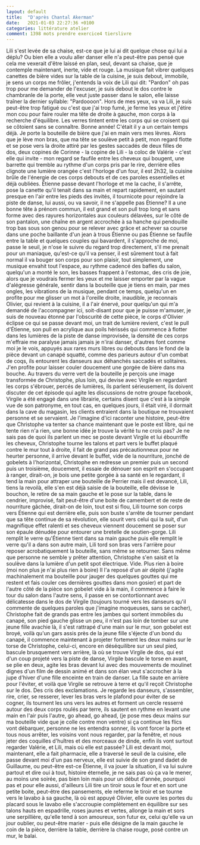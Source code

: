 ```yaml
---
layout: default
title:  "D'après Chantal Akerman"
date:   2021-01-03 22:27:36 +0100
categories: littérature atelier
comment: 1398 mots prendre exercice4 tierslivre
---
```


Lili s'est levée de sa chaise, est-ce que je lui ai dit quelque chose qui lui a déplu? Ou bien elle a voulu aller danser elle n'a peut-être pas pensé que cela me vexerait d'être laissé en plan, seul, devant sa chaise, que je contemple maintenant, inerte, vide et rouge. La musique fait vibrer quelques canettes de bière vides sur la table de la cuisine, je suis debout, immobile, je sens un corps me frôler, j'entends la voix de Lili qui dit: "Pardon" oh pas trop pour me demander de l'excuser, je suis debout le dos contre le chambranle de la porte, elle veut juste passer dans le salon, elle laisse traîner la dernier syllable: "Pardoooon". Hors de mes yeux, va va Lili, je suis peut-être trop fatigué ou c'est que j'ai trop fumé, je ferme les yeux et j'étire mon cou pour faire rouler ma tête de droite à gauche, mon corps à la recherche d'équilibre. Les verres tintent entre les corps qui se croisent qui se côtoient sans se connaître. Bonne année! C'était il y a un certain temps déjà. Je porte la bouteille de bière que j'ai en main vers mes lèvres. Alors que je lève mon bras, que ma tête se soulève petit à petit, mon regard flotte et se pose vers la droite attiré par les gestes saccadés de deux filles de dos, deux copines de Corinne  - la copine de Lili  - la coloc de Valérie  - c'est elle qui invite - mon regard se faufile entre les cheveux qui bougent, une barrette qui tremble au rythme d'un corps pris par le rire, derrière elles clignote une lumière orangée c'est l'horloge d'un four, il est 2h32, la cuisine brûle de l'énergie de ces corps debouts et de ces paroles essentielles et déjà oubliées. Étienne passe devant l'horloge et me la cache, il s'arrête, pose la canette qu'il tenait dans sa main et repart rapidement, en sautant presque en l'air entre les pieds des invités, il tournicote pour rejoindre la piste de danse, lui aussi, ou va savoir, il ne s'appelle pas Étienne? Il a une bonne tête à prénom commun, il est grand et son pull trop long et sans forme avec des rayures horizontales aux couleurs délavées, sur le côté de son pantalon, une chaîne en argent accrochée à sa hanche qui pendouille trop bas sous son genou pour se relever avec grâce et achever sa course dans une poche baillante d'un jean à trous Étienne ou pas Étienne se faufile entre la table et quelques couples qui bavardent, il s'approche de moi, passe le seuil, je n'ose le suivre du regard trop directement, s'il me prenait pour un maniaque, qu'est-ce qu'il va penser, il est sûrement tout à fait normal il va bouger son corps pour son plaisir, tout simplement, une musique envahit tout l'espace, au rythme cadencé des bafles du salon, quelqu'un a monté le son, les basses frappent à l'estomac, des cris de joie, alors que je voudrais fermer les yeux et me laisser emporter par la vague d'alégresse générale, sentir dans la bouteille que je tiens en main, par mes ongles, les vibrations de la musique, pendant ce temps, quelqu'un en profite pour me glisser un mot à l'oreille droite, inaudible, je reconnais Olivier, qui revient à la cuisine, il a l'air énervé, pour quelqu'un qui m'a demandé de l'accompagner ici, soit-disant pour que je puisse m'amuser, je suis de nouveau étonné par l'obscurité de cette pièce, le corps d'Olivier éclipse ce qui se passe devant moi, un trait de lumière revient, c'est le pull d'Étienne, son pull en acrylique aux poils hérissés qui commence à flotter dans les lumières de la piste de danse improvisée, la densité de ces corps m'effraie me paralyse jamais jamais je n'irai danser, d'autres font comme moi je le vois, appuyés aux rares murs libres ou debouts dans le fond de la pièce devant un canapé squatté, comme des parieurs autour d'un combat de coqs, ils entourent les danseurs aux déhanchés saccadés et solitaires. J'en profite pour laisser couler doucement une gorgée de bière dans ma bouche. Au travers du verre vert de la bouteille je perçois une image transformée de Christophe, plus loin, qui devise avec Virgile en regardant les corps s'ébrouer, percés de lumières, ils parlent sérieusement, ils doivent discuter de cet épisode qui agite les discussions de notre groupe facebook, Virgile a été engagé dans une librairie, certains disent que c'est à la simple vue de son patronyme, en tout cas, en quelques jours, il était viré, il dormait dans la cave du magasin, les clients entraient dans la boutique ne trouvaient personne et se servaient. Je l'imagine d'ici raconter une histoire, peut-être que Christophe va tenter sa chance maintenant que le poste est libre, qui ne tente rien n'a rien, une bonne idée je trouve la vérité tu ne crois pas? Je ne sais pas de quoi ils parlent un mec se poste devant Virgile et lui ébourriffe les cheveux, Christophe tourne les talons et part vers le buffet plaqué contre le mur tout à droite, il fait de grand pas précautionneux pour ne heurter personne, il arrive devant le buffet, vide de la nourriture, jonché de gobelets à l'horizontal, Christophe en redresse un premier puis un second puis un troisième, doucement, il essaie de dénouer son esprit en s'occupant à ranger, dirait-on, je bois une petite gorgée à sa santé en le regardant, il tend la main pour attraper une bouteille de Perrier mais il est devancé, Lili, tiens la revoilà, elle s'en est déjà saisie de la bouteille, elle dévisse le bouchon, le retire de sa main gauche et le pose sur la table, dans le cendrier, improvisé, fait peut-être d'une boite de camembert et de reste de nourriture gâchée, dirait-on de loin, tout est si flou, Lili tourne son corps vers Étienne qui est derrière elle, puis son buste s'arrête de tourner pendant que sa tête continue de sa révolution, elle sourit vers celui qui la suit, d'un magnifique effet ralenti et ses cheveux viennent doucement se poser sur son épaule dénudée pour entourer une bretelle de soutien-gorge. Lili remplit le verre qu'Étienne tient dans sa main gauche puis elle remplit le verre qu'il a dans son autre main, Lili tord son bras vers l'arrière pour reposer acrobatiquement la bouteille, sans même se retourner. Sans même que personne ne semble y prêter attention, Christophe s'en saisit et la soulève dans la lumière d'un petit spot électrique. Vide. Plus rien à boire (moi non plus je n'ai plus rien à boire) Il l'a reposé d'un air dépité (j'agite machinalement ma bouteille pour jauger des quelques gouttes qui me restent et fais couler ces dernières gouttes dans mon gosier) et part de l'autre côté de la pièce son gobelet vide à la main, il commence à faire le tour du salon dans l'autre sens, il passe en se contortionnant avec délicatesse dans le dos de Virgile (toujours tourné vers les danseurs qu'il commente de quelques paroles que j'imagine moqueuses, sans se cacher), Christophe fait de grands pas entre les jambes qui sortent immobiles du canapé, son pied gauche glisse un peu, il n'est pas loin de tomber sur une jeune fille avachie là, il s'est rattrapé d'une main sur le mur, son gobelet est broyé, voilà qu'un gars assis près de la jeune fille s'éjecte d'un bond du canapé, il commence maintenant à projeter fortement les deux mains sur le torse de Christophe, celui-ci, encore en déséquilibre sur un seul pied, bascule brusquement vers arrière, là où se trouve Virgile de dos, qui est d'un coup projeté vers la piste de danse, Virgile bascule le torse en avant, se plie en deux, agite les bras devant lui avec des mouvements de moulinet dignes d'un film de dessin animé et dans son élan veut s'accrocher à la jupe d'hiver d'une fille enceinte en train de danser. La fille saute en arrière pour l'éviter, et voilà que Virgile se retrouve à terre et qu'il reçoit Christophe sur le dos. Des cris des exclamations. Je regarde les danseurs, s'assembler, rire, crier, se resserer, lever les bras vers le plafond pour éviter de se cogner, ils tournent les uns vers les autres et forment un cercle resserré autour des deux corps roulés par terre, ils sautent en rythme en levant une main en l'air puis l'autre, go ahead, go ahead, (je pose mes deux mains sur ma bouteille vide que je colle contre mon ventre) si ça continue les flics vont débarquer, personne ne les entendra sonner, ils vont forcer la porte et tous nous arrêter, les voisins vont nous regarder, par la fenêtre, et nous jeter des coquilles d'huîtres et des morceaux de dinde, enfin ils vont surtout regarder Valérie, et Lili, mais où elle est passée? Lili est devant moi, maintenant, elle a fait pharmacie, elle a traversé le seuil de la cuisine, elle passe devant moi d'un pas nerveux, elle est suivie de son grand dadet de Guillaume, ou peut-être est-ce Étienne, il va jouer la situation, il va lui suivre partout et dire oui à tout, histoire éternelle, je ne sais pas où ça va le mener, au moins une soirée, pas bien loin mais pour un début d'année, pourquoi pas et pour elle aussi, d'ailleurs Lili tire un tiroir sous le four et en sort une petite boite, peut-être des pansements, ele referme le tiroir et se tourne vers le lavabo à sa gauche, là où est appuyé Olivier, elle ouvre les portes du placard sous le lavabo elle s'accroupie complètement en équilibre sur ses talons hauts en espadrille, roses jaunes et vertes, allonge la main et sors une serpillière, qu'elle tend à son amoureux, son futur ex, celui qu'elle va un jour oublier, ou peut-être marier - puis elle désigne de la main gauche le coin de la pièce, derrière la table, derrière la chaise rouge, posé contre un mur, le balai.